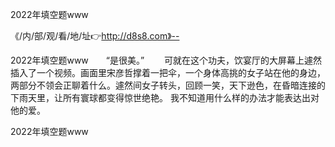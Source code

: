2022年填空题www

《/内/部/观/看/地/址👉http://d8s8.com》--

2022年填空题www　　“是很美。”
　　可就在这个功夫，饮宴厅的大屏幕上遽然插入了一个视频。画面里宋彦哲撑着一把伞，一个身体高挑的女子站在他的身边，两部分不领会正聊着什么。遽然间女子转头，回顾一笑，天下逊色，在昏暗连接的下雨天里，让所有寰球都变得惊世绝艳。
我不知道用什么样的办法才能表达出对他的爱。





2022年填空题www
